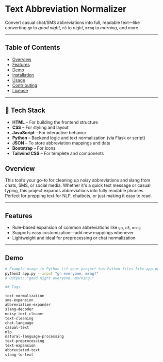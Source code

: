 # Text Abbreviation Normalizer

Convert casual chat/SMS abbreviations into full, readable text—like converting `gn` to *good night*, `n8` to *night*, `mrng` to *morning*, and more.

---

##  Table of Contents

- [Overview](#overview)  
- [Features](#features)  
- [Demo](#demo)  
- [Installation](#installation)  
- [Usage](#usage)  
- [Contributing](#contributing)  
- [License](#license)  

---
## 🔧 Tech Stack

- **HTML** – For building the frontend structure  
- **CSS** – For styling and layout  
- **JavaScript** – For interactive behavior  
- **Python** – Backend logic and text normalization (via Flask or script)  
- **JSON** – To store abbreviation mappings and data
- **Bootstrap** – For icons
- **Tailwind CSS** – For templete and components


## Overview

This tool’s your go-to for cleaning up noisy abbreviations and slang from chats, SMS, or social media. Whether it's a quick text message or casual typing, this project expands abbreviations into fully readable phrases. Perfect for prepping text for NLP, chatbots, or just making it easy to read.

---

## Features

- Rule-based expansion of common abbreviations like `gn`, `n8`, `mrng`
- Supports easy customization—add new mappings whenever  
- Lightweight and ideal for preprocessing or chat normalization

---

## Demo

```bash
# Example usage in Python (if your project has Python files like app.py)
python3 app.py --input "gn everyone, mrng!"  
# Output: "good night everyone, morning!"

## Tags

text-normalization
sms-expansion
abbreviation-expander
slang-decoder
noisy-text-cleaner
text-cleaning
chat-language
casual-text
nlp
natural-language-processing
text-preprocessing
text-expansion
abbreviated-text
slang-to-text

